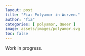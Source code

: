 ```yaml
---
layout: post
title: "Fia: Polyamor in Wurzen."
author: "fia"
categories: [ polyamor, Queer ]
image: assets/images/polyamor.svg
toc: false
---
```


Work in progress.

